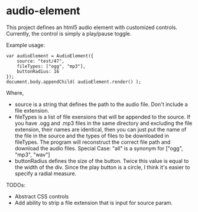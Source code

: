 audio-element
=============

This project defines an html5 audio element with customized controls.
Currently, the control is simply a play/pause toggle.



Example usage:
   
    var audioElement = AudioElement({
        source: "test/47",
        fileTypes: ["ogg", "mp3"],
        buttonRadius: 16  
    });
    document.body.appendChild( audioElement.render() );

Where, 
* source is a string that defines the path to the audio file. Don't include a file extension.
* fileTypes is a list of file exensions that will be appended to the source. If you have .ogg and .mp3
  files in the same directory and excluding the file extension, their names are identical, then you
  can just put the name of the file in the source and the types of files to be downloaded in fileTypes.
  The program will reconstruct the correct file path and download the audio files.
  Special Case: "all" is a synonym for ["ogg", "mp3", "wav"]
* buttonRadius defines the size of the button. Twice this value is equal to the width of the div. 
  Since the play button is a circle, I think it's easier to specify a radial measure.



TODOs:
* Abstract CSS controls 
* Add ability to strip a file extension that is input for source param. 
   
